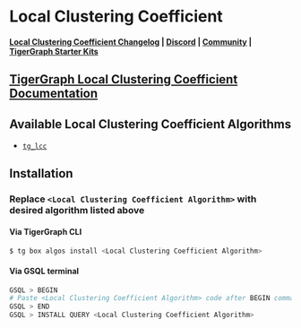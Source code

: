 
# Local Clustering Coefficient

#### [Local Clustering Coefficient Changelog](https://github.com/tigergraph/gsql-graph-algorithms/blob/master/algorithms/Community/local_clustering_coefficient/CHANGELOG.md) | [Discord](https://discord.gg/vFbmPyvJJN) | [Community](https://community.tigergraph.com) | [TigerGraph Starter Kits](https://github.com/zrougamed/TigerGraph-Starter-Kits-Parser)

## [TigerGraph Local Clustering Coefficient Documentation](https://docs.tigergraph.com/graph-ml/current/community-algorithms/local-clustering-coefficient)

## Available Local Clustering Coefficient Algorithms 

* [`tg_lcc`](https://github.com/tigergraph/gsql-graph-algorithms/blob/github_link_fix/algorithms/Community/local_clustering_coefficient/tg_lcc.gsql)

## Installation 

### Replace `<Local Clustering Coefficient Algorithm>` with desired algorithm listed above 

#### Via TigerGraph CLI

```bash
$ tg box algos install <Local Clustering Coefficient Algorithm>
```

#### Via GSQL terminal

```bash
GSQL > BEGIN
# Paste <Local Clustering Coefficient Algorithm> code after BEGIN command
GSQL > END 
GSQL > INSTALL QUERY <Local Clustering Coefficient Algorithm>
```
